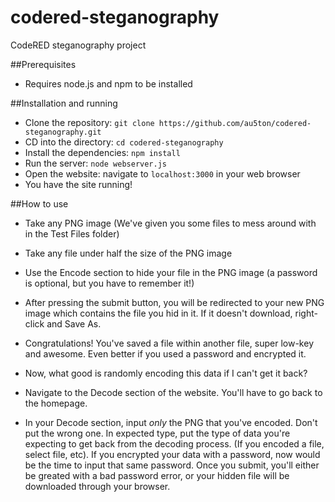 # codered-steganography
CodeRED steganography project

##Prerequisites
- Requires node.js and npm to be installed

##Installation and running
- Clone the repository: `git clone https://github.com/au5ton/codered-steganography.git`
- CD into the directory: `cd codered-steganography`
- Install the dependencies: `npm install`
- Run the server: `node webserver.js`
- Open the website: navigate to `localhost:3000` in your web browser
- You have the site running!

##How to use
- Take any PNG image (We've given you some files to mess around with in the Test Files folder)
- Take any file under half the size of the PNG image
- Use the Encode section to hide your file in the PNG image (a password is optional, but you have to remember it!)
- After pressing the submit button, you will be redirected to your new PNG image which contains the file you hid in it. If it doesn't download, right-click and Save As.
- Congratulations! You've saved a file within another file, super low-key and awesome. Even better if you used a password and encrypted it.


- Now, what good is randomly encoding this data if I can't get it back?
- Navigate to the Decode section of the website. You'll have to go back to the homepage.
- In your Decode section, input *only* the PNG that you've encoded. Don't put the wrong one. In expected type, put the type of data you're expecting to get back from the decoding process. (If you encoded a file, select file, etc). If you encrypted your data with a password, now would be the time to input that same password.
Once you submit, you'll either be greated with a bad password error, or your hidden file will be downloaded through your browser.
